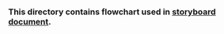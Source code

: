 ### This directory contains flowchart used in [storyboard document](https://github.com/virtual-labs/exp-bubble-sort-iiith/blob/dev/storyboard/README.md).
